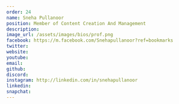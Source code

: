 ```yaml
---
order: 24
name: Sneha Pullanoor
position: Member of Content Creation And Management
description: 
image_url: /assets/images/bios/prof.png
facebook: https://m.facebook.com/Snehapullanoor?ref=bookmarks
twitter: 
website: 
youtube: 
email: 
github: 
discord: 
instagram: http://linkedin.com/in/snehapullanoor
linkedin: 
snapchat: 
---
```

